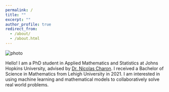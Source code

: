 ```yaml
---
permalink: /
title: ""
excerpt: ""
author_profile: true
redirect_from: 
  - /about/
  - /about.html
---
```


![photo](/images/websitephoto.png)

Hello! I am a PhD student in Applied Mathematics and Statistics at Johns Hopkins University, advised by [Dr. Nicolas Charon](http://www.cis.jhu.edu/~charon/). I received a Bachelor of Science in Mathematics from Lehigh University in 2021. I am interested in using machine learning and mathematical models to collaboratively solve real world problems.
